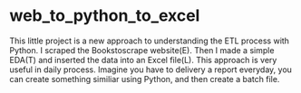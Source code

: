 # web_to_python_to_excel
This little project is a new approach to understanding the ETL process with Python. I scraped the Bookstoscrape website(E). Then I made a simple EDA(T) and inserted the data into an Excel file(L).
This approach is very useful in daily process. Imagine you have to delivery a report everyday, you can create something similiar using Python, and then create a batch file. 

